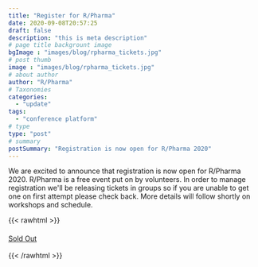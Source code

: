 ```yaml
---
title: "Register for R/Pharma"
date: 2020-09-08T20:57:25
draft: false
description: "this is meta description"
# page title backgrount image
bgImage : "images/blog/rpharma_tickets.jpg"
# post thumb
image : "images/blog/rpharma_tickets.jpg"
# about author
author: "R/Pharma"
# Taxonomies
categories:
  - "update"
tags:
  - "conference platform"
# type
type: "post"
# summary
postSummary: "Registration is now open for R/Pharma 2020"
---
```


We are excited to announce that registration is now open for R/Pharma 2020.  R/Pharma is a free event put on by volunteers.  In order to manage registration we'll be releasing tickets in groups so if you are unable to get one on first attempt please check back.  More details will follow shortly on workshops and schedule.

{{< rawhtml >}}
<div class="col-lg-8">
  <div class="info">
    <h4 class="mt-5 mb-4"></h4>
<!--      <a href="https://hopin.to/events/r-pharma-2020" class="btn btn-secondary btn-rounded">Get Ticket</a> --> 
      <a href="#" class="btn btn-danger btn-rounded disabled">Sold Out</a>
  </div>
  <br/>
</div>
{{< /rawhtml >}}
